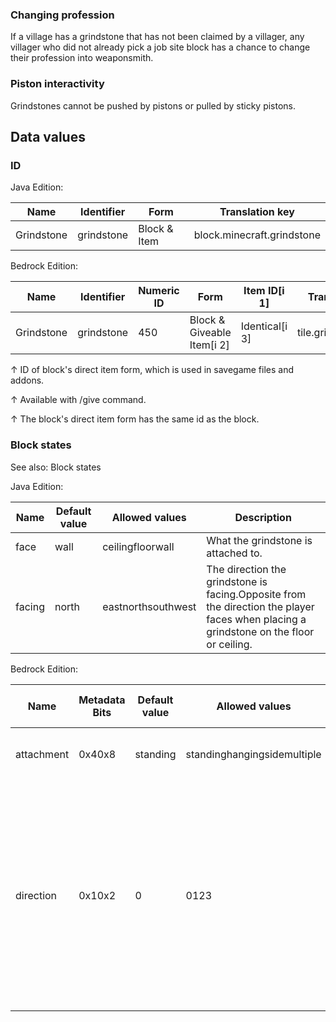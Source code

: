 ### Changing profession
If a village has a grindstone that has not been claimed by a villager, any villager who did not already pick a job site block has a chance to change their profession into weaponsmith.

### Piston interactivity
Grindstones cannot be pushed by pistons or pulled by sticky pistons.

## Data values
### ID
Java Edition:

| Name       | Identifier | Form         | Translation key            |
|------------|------------|--------------|----------------------------|
| Grindstone | grindstone | Block & Item | block.minecraft.grindstone |

Bedrock Edition:

| Name       | Identifier | Numeric ID | Form                       | Item ID[i 1]   | Translation key      |
|------------|------------|------------|----------------------------|----------------|----------------------|
| Grindstone | grindstone | 450        | Block & Giveable Item[i 2] | Identical[i 3] | tile.grindstone.name |


↑ ID of block's direct item form, which is used in savegame files and addons.

↑ Available with /give command.

↑ The block's direct item form has the same id as the block.


### Block states
See also: Block states

Java Edition:

| Name   | Default value | Allowed values     | Description                                                                                                                            |
|--------|---------------|--------------------|----------------------------------------------------------------------------------------------------------------------------------------|
| face   | wall          | ceilingfloorwall   | What the grindstone is attached to.                                                                                                    |
| facing | north         | eastnorthsouthwest | The direction the grindstone is facing.Opposite from the direction the player faces when placing a grindstone on the floor or ceiling. |

Bedrock Edition:

| Name       | Metadata Bits | Default value | Allowed values              | Values forMetadata Bits | Description                                                                                                                                                             |
|------------|---------------|---------------|-----------------------------|-------------------------|-------------------------------------------------------------------------------------------------------------------------------------------------------------------------|
| attachment | 0x40x8        | standing      | standinghangingsidemultiple | 0123                    | What the grindstone is attached to.                                                                                                                                     |
| direction  | 0x10x2        | 0             | 0123                        | 0123                    | The direction the grindstone is facing. Opposite from the direction a player faces when placing the block.0: South facing 1: West facing 2: North facing 3: East facing |




